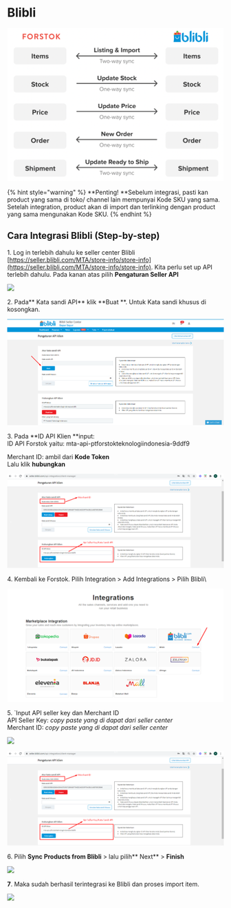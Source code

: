 # Blibli

![](../../.gitbook/assets/screen-shot-2021-05-31-at-1.11.33-pm.png)

{% hint style="warning" %}
**Penting!  **Sebelum integrasi, pasti kan product yang sama di toko/ channel lain mempunyai Kode SKU yang sama. Setelah integration, product akan di import dan terlinking dengan product yang sama mengunakan Kode SKU.
{% endhint %}

## Cara Integrasi Blibli (Step-by-step)

1\. Log in terlebih dahulu ke seller center Blibli [https://seller.blibli.com/MTA/store-info/store-info](https://seller.blibli.com/MTA/store-info/store-info). Kita perlu set up API terlebih dahulu. Pada kanan atas pilih **Pengaturan Seller API**

![](https://s3.amazonaws.com/cdn.freshdesk.com/data/helpdesk/attachments/production/48066775314/original/HUAtQ\_zL9xirsYbz-obm0lI-ncXyuq16Cw.png?1603734604)

2\. Pada** Kata sandi API** klik **Buat **. Untuk Kata sandi khusus di kosongkan.

![](<../../.gitbook/assets/image (22).png>)

3\. Pada **ID API Klien **input:\
ID API Forstok yaitu: mta-api-ptforstokteknologiindonesia-9ddf9

Merchant ID: ambil dari **Kode Token**\
Lalu klik **hubungkan**

![](<../../.gitbook/assets/image (443).png>)

4\. Kembali ke Forstok. Pilih Integration > Add Integrations > Pilih Blibli\


![](<../../.gitbook/assets/image (178).png>)

5\. \`Input API seller key dan Merchant ID\
API Seller Key: _copy paste yang di dapat dari seller center_\
Merchant ID: _copy paste yang di dapat dari seller center_

![](https://s3.amazonaws.com/cdn.freshdesk.com/data/helpdesk/attachments/production/48066776613/original/uyup1sGO6LUyjuG1tHVmzt-wvVLA8z1apA.png?1603735140)

![](<../../.gitbook/assets/image (442).png>)

6\.  Pilih **Sync Products from Blibli**  > lalu pilih** Next** > **Finish**

![](https://s3.amazonaws.com/cdn.freshdesk.com/data/helpdesk/attachments/production/48066778620/original/lYheFU5zLpF3lsMSzrwspm2S187H0LgikA.png?1603735742)

**7**. Maka sudah berhasil terintegrasi ke Blibli dan proses import item.

![](https://s3.amazonaws.com/cdn.freshdesk.com/data/helpdesk/attachments/production/48066779338/original/hL5QIWSfO4GRXClsmophVSXgraDiRPuAOg.png?1603736015)
